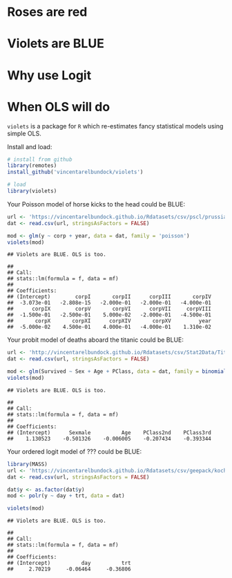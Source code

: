 # Roses are red
# Violets are BLUE
# Why use Logit
# When OLS will do

`violets` is a package for `R` which re-estimates fancy statistical
models using simple OLS.

Install and load:

``` r
# install from github
library(remotes)
install_github('vincentarelbundock/violets')

# load
library(violets)
```

Your Poisson model of horse kicks to the head could be
BLUE:

``` r
url <- 'https://vincentarelbundock.github.io/Rdatasets/csv/pscl/prussian.csv'
dat <- read.csv(url, stringsAsFactors = FALSE)

mod <- glm(y ~ corp + year, data = dat, family = 'poisson')
violets(mod)
```

    ## Violets are BLUE. OLS is too.

    ## 
    ## Call:
    ## stats::lm(formula = f, data = mf)
    ## 
    ## Coefficients:
    ## (Intercept)        corpI       corpII      corpIII       corpIV  
    ##  -3.073e-01   -2.808e-15   -2.000e-01   -2.000e-01   -4.000e-01  
    ##      corpIX        corpV       corpVI      corpVII     corpVIII  
    ##  -1.500e-01   -2.500e-01    5.000e-02   -2.000e-01   -4.500e-01  
    ##       corpX       corpXI      corpXIV       corpXV         year  
    ##  -5.000e-02    4.500e-01    4.000e-01   -4.000e-01    1.310e-02

Your probit model of deaths aboard the titanic could be
BLUE:

``` r
url <- 'http://vincentarelbundock.github.io/Rdatasets/csv/Stat2Data/Titanic.csv'
dat <- read.csv(url, stringsAsFactors = FALSE)

mod <- glm(Survived ~ Sex + Age + PClass, data = dat, family = binomial(link = 'probit'))
violets(mod)
```

    ## Violets are BLUE. OLS is too.

    ## 
    ## Call:
    ## stats::lm(formula = f, data = mf)
    ## 
    ## Coefficients:
    ## (Intercept)      Sexmale          Age    PClass2nd    PClass3rd  
    ##    1.130523    -0.501326    -0.006005    -0.207434    -0.393344

Your ordered logit model of ??? could be BLUE:

``` r
library(MASS)
url <- 'https://vincentarelbundock.github.io/Rdatasets/csv/geepack/koch.csv'
dat <- read.csv(url, stringsAsFactors = FALSE)

dat$y <- as.factor(dat$y)
mod <- polr(y ~ day + trt, data = dat)

violets(mod)
```

    ## Violets are BLUE. OLS is too.

    ## 
    ## Call:
    ## stats::lm(formula = f, data = mf)
    ## 
    ## Coefficients:
    ## (Intercept)          day          trt  
    ##     2.70219     -0.06464     -0.36806
